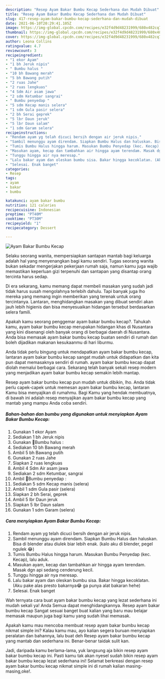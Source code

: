```yaml
---
description: "Resep Ayam Bakar Bumbu Kecap Sederhana dan Mudah Dibuat"
title: "Resep Ayam Bakar Bumbu Kecap Sederhana dan Mudah Dibuat"
slug: 417-resep-ayam-bakar-bumbu-kecap-sederhana-dan-mudah-dibuat
date: 2021-06-10T20:29:41.105Z
image: https://img-global.cpcdn.com/recipes/e32f4d9d48231999/680x482cq70/ayam-bakar-bumbu-kecap-foto-resep-utama.jpg
thumbnail: https://img-global.cpcdn.com/recipes/e32f4d9d48231999/680x482cq70/ayam-bakar-bumbu-kecap-foto-resep-utama.jpg
cover: https://img-global.cpcdn.com/recipes/e32f4d9d48231999/680x482cq70/ayam-bakar-bumbu-kecap-foto-resep-utama.jpg
author: Leona Collins
ratingvalue: 4.7
reviewcount: 3
recipeingredient:
- "1 ekor Ayam"
- "1 bh Jeruk nipis"
- " Bumbu halus "
- "10 bh Bawang merah"
- "5 bh Bawang putih"
- "2 ruas Jahe"
- "2 ruas lengkuas"
- "4 Sdm Air asam jawa"
- "2 sdm Ketumbar sangrai"
- " Bumbu penyedap "
- "5 sdm Kecap manis selera"
- "1 sdm Gula pasir selera"
- "2 bh Serai geprek"
- "5 lbr Daun jeruk"
- "5 lbr Daun salam"
- "1 sdm Garam selera"
recipeinstructions:
- "Rendam ayam yg telah dicuci bersih dengan air jeruk nipis."
- "Sambil menunggu ayam direndam. Siapkan Bumbu Halus dan haluskan. Bisa di blender atau diulek biar lebih enak. (kalo aku di blender, pegel ngulek 😂)"
- "Tumis Bumbu Halus hingga harum. Masukan Bumbu Penyedap (kec. Kecap), lalu aduk."
- "Masukan ayam, kecap dan tambahkan air hingga ayam terendam. Masak dgn api sedang cenderung kecil."
- "Tunggu hingga air nya meresap."
- "Lalu bakar ayam dan oleskan bumbu sisa. Bakar hingga kecoklatan. (Aku pake alas presto bakarnya😂 ga punya alat bakaran hehe)"
- "Selesai. Enak banget"
categories:
- Resep
tags:
- ayam
- bakar
- bumbu

katakunci: ayam bakar bumbu 
nutrition: 121 calories
recipecuisine: Indonesian
preptime: "PT40M"
cooktime: "PT30M"
recipeyield: "1"
recipecategory: Dessert

---
```



![Ayam Bakar Bumbu Kecap](https://img-global.cpcdn.com/recipes/e32f4d9d48231999/680x482cq70/ayam-bakar-bumbu-kecap-foto-resep-utama.jpg)

Selaku seorang wanita, mempersiapkan santapan mantab bagi keluarga adalah hal yang menyenangkan bagi kamu sendiri. Tugas seorang  wanita bukan sekadar mengerjakan pekerjaan rumah saja, namun kamu juga wajib memastikan keperluan gizi terpenuhi dan santapan yang disantap orang tercinta harus sedap.

Di era  sekarang, kamu memang dapat membeli masakan yang sudah jadi tidak harus susah mengolahnya terlebih dahulu. Tapi banyak juga lho mereka yang memang ingin memberikan yang terenak untuk orang tercintanya. Lantaran, menghidangkan masakan yang dibuat sendiri akan jauh lebih higienis dan bisa menyesuaikan hidangan tersebut berdasarkan selera famili. 



Apakah kamu seorang penggemar ayam bakar bumbu kecap?. Tahukah kamu, ayam bakar bumbu kecap merupakan hidangan khas di Nusantara yang kini disenangi oleh banyak orang di berbagai daerah di Nusantara. Anda bisa memasak ayam bakar bumbu kecap buatan sendiri di rumah dan boleh dijadikan makanan kesukaanmu di hari liburmu.

Anda tidak perlu bingung untuk mendapatkan ayam bakar bumbu kecap, lantaran ayam bakar bumbu kecap sangat mudah untuk didapatkan dan kita pun dapat memasaknya sendiri di rumah. ayam bakar bumbu kecap dapat diolah memalui berbagai cara. Sekarang telah banyak sekali resep modern yang menjadikan ayam bakar bumbu kecap semakin lebih mantap.

Resep ayam bakar bumbu kecap pun mudah untuk dibikin, lho. Anda tidak perlu capek-capek untuk memesan ayam bakar bumbu kecap, lantaran Kamu bisa menyajikan di rumahmu. Bagi Kamu yang hendak membuatnya, di bawah ini adalah resep menyajikan ayam bakar bumbu kecap yang mantab yang mampu Anda coba sendiri.

<!--inarticleads1-->

##### Bahan-bahan dan bumbu yang digunakan untuk menyiapkan Ayam Bakar Bumbu Kecap:

1. Gunakan 1 ekor Ayam
1. Sediakan 1 bh Jeruk nipis
1. Gunakan  🔪Bumbu halus :
1. Sediakan 10 bh Bawang merah
1. Ambil 5 bh Bawang putih
1. Gunakan 2 ruas Jahe
1. Siapkan 2 ruas lengkuas
1. Ambil 4 Sdm Air asam jawa
1. Sediakan 2 sdm Ketumbar, sangrai
1. Ambil  🔪Bumbu penyedap :
1. Sediakan 5 sdm Kecap manis (selera)
1. Ambil 1 sdm Gula pasir (selera)
1. Siapkan 2 bh Serai, geprek
1. Ambil 5 lbr Daun jeruk
1. Siapkan 5 lbr Daun salam
1. Gunakan 1 sdm Garam (selera)




<!--inarticleads2-->

##### Cara menyiapkan Ayam Bakar Bumbu Kecap:

1. Rendam ayam yg telah dicuci bersih dengan air jeruk nipis.
1. Sambil menunggu ayam direndam. Siapkan Bumbu Halus dan haluskan. Bisa di blender atau diulek biar lebih enak. (kalo aku di blender, pegel ngulek 😂)
1. Tumis Bumbu Halus hingga harum. Masukan Bumbu Penyedap (kec. Kecap), lalu aduk.
1. Masukan ayam, kecap dan tambahkan air hingga ayam terendam. Masak dgn api sedang cenderung kecil.
1. Tunggu hingga air nya meresap.
1. Lalu bakar ayam dan oleskan bumbu sisa. Bakar hingga kecoklatan. (Aku pake alas presto bakarnya😂 ga punya alat bakaran hehe)
1. Selesai. Enak banget




Wah ternyata cara buat ayam bakar bumbu kecap yang lezat sederhana ini mudah sekali ya! Anda Semua dapat menghidangkannya. Resep ayam bakar bumbu kecap Sangat sesuai banget buat kalian yang baru mau belajar memasak maupun juga bagi kamu yang sudah lihai memasak.

Apakah kamu mau mencoba membuat resep ayam bakar bumbu kecap nikmat simple ini? Kalau kamu mau, ayo kalian segera buruan menyiapkan peralatan dan bahannya, lalu buat deh Resep ayam bakar bumbu kecap yang mantab dan sederhana ini. Benar-benar taidak sulit kan. 

Jadi, daripada kamu berlama-lama, yuk langsung aja bikin resep ayam bakar bumbu kecap ini. Pasti kamu tak akan nyesel sudah bikin resep ayam bakar bumbu kecap lezat sederhana ini! Selamat berkreasi dengan resep ayam bakar bumbu kecap nikmat simple ini di rumah kalian masing-masing,oke!.

